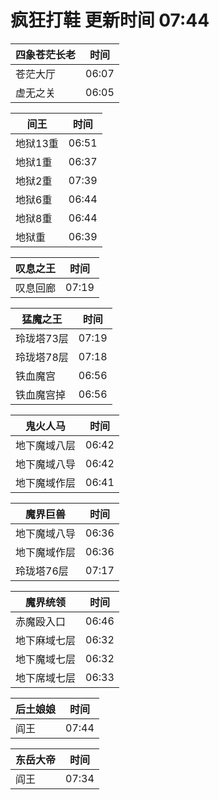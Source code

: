 # 疯狂打鞋 更新时间 07:44

| 四象苍茫长老   | 时间    |
|--------|-------|
| 苍茫大厅 | 06:07 |
| 虚无之关 | 06:05 |

| 间王   | 时间    |
|--------|-------|
| 地狱13重 | 06:51 |
| 地狱1重 | 06:37 |
| 地狱2重 | 07:39 |
| 地狱6重 | 06:44 |
| 地狱8重 | 06:44 |
| 地狱重 | 06:39 |

| 叹息之王   | 时间    |
|--------|-------|
| 叹息回廊 | 07:19 |

| 猛魔之王   | 时间    |
|--------|-------|
| 玲珑塔73层 | 07:19 |
| 玲珑塔78层 | 07:18 |
| 铁血魔宫 | 06:56 |
| 铁血魔宫掉 | 06:56 |

| 鬼火人马   | 时间    |
|--------|-------|
| 地下魔域八层 | 06:42 |
| 地下魔域八导 | 06:42 |
| 地下魔域作层 | 06:41 |

| 魔界巨兽   | 时间    |
|--------|-------|
| 地下魔域八导 | 06:36 |
| 地下魔域作层 | 06:36 |
| 玲珑塔76层 | 07:17 |

| 魔界统领   | 时间    |
|--------|-------|
| 赤魔殴入口 | 06:46 |
| 地下麻域七层 | 06:32 |
| 地下魔域七层 | 06:32 |
| 地下席域七层 | 06:33 |

| 后土娘娘   | 时间    |
|--------|-------|
| 阎王 | 07:44 |

| 东岳大帝   | 时间    |
|--------|-------|
| 阎王 | 07:34 |